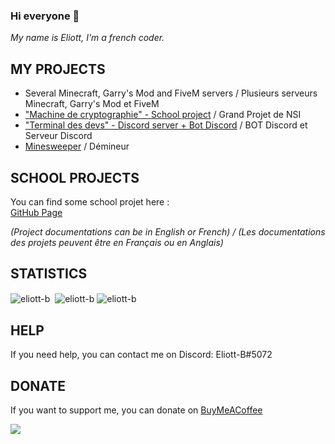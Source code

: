 ### Hi everyone 👋

*My name is Eliott, I'm a french coder.*

## MY PROJECTS

- Several Minecraft, Garry's Mod and FiveM servers / Plusieurs serveurs Minecraft, Garry's Mod et FiveM
- ["Machine de cryptographie" - School project](https://github.com/Eliott-B/Grand-Projet-Cryptographie) / Grand Projet de NSI
- ["Terminal des devs" - Discord server + Bot Discord](https://discord.gg/eufdGDkQq5) / BOT Discord et Serveur Discord
- [Minesweeper](https://github.com/Chakib-Eliott/demineur) / Démineur

## SCHOOL PROJECTS
 
You can find some school projet here :  
[GitHub Page](https://github.com/Chakib-Eliott)

*(Project documentations can be in English or French) / (Les documentations des projets peuvent être en Français ou en Anglais)*

## STATISTICS

<img align="center" src="https://github-readme-stats.vercel.app/api/top-langs?username=eliott-b&show_icons=true&locale=en&layout=compact" alt="eliott-b"/>
&nbsp;<img align="center" src="https://github-readme-stats.vercel.app/api?username=eliott-b&show_icons=true&locale=en" alt="eliott-b"/>
<img align="center" src="https://github-readme-streak-stats.herokuapp.com/?user=eliott-b&" alt="eliott-b"/>

## HELP

If you need help, you can contact me on Discord: Eliott-B#5072

## DONATE

If you want to support me, you can donate on [BuyMeACoffee](https://www.buymeacoffee.com/eliottb)

<a href="https://www.buymeacoffee.com/eliottb"><img src="https://img.buymeacoffee.com/button-api/?text=Buy me a coffee&emoji=&slug=eliottb&button_colour=FFDD00&font_colour=000000&font_family=Cookie&outline_colour=000000&coffee_colour=ffffff" /></a>
